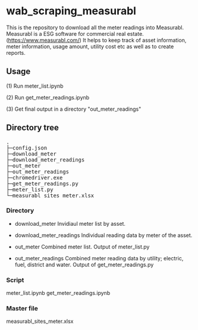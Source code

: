 # wab_scraping_measurabl
This is the repository to download all the meter readings into Measurabl.
Measurabl is a ESG software for commercial real estate. (https://www.measurabl.com/)
It helps to keep track of asset information, meter information, usage amount, utility cost etc as well as to create reports.  

## Usage

(1) Run meter_list.ipynb

(2) Run get_meter_readings.ipynb

(3) Get final output in a directory "out_meter_readings"


## Directory tree
<pre>
.
├─config.json
├─download_meter
├─download_meter_readings
├─out_meter
├─out_meter_readings
├─chromedriver.exe
├─get_meter_readings.py
├─meter_list.py
└─measurabl_sites_meter.xlsx
</pre>

### Directory

* download_meter
Invidiaul meter list by asset.

* download_meter_readings
Individual reading data by meter of the asset.

* out_meter
Combined meter list. Output of meter_list.py

* out_meter_readings
Combined meter reading data by utility; electric, fuel, district and water.
Output of get_meter_readings.py

### Script

meter_list.ipynb
get_meter_readings.ipynb

### Master file
measurabl_sites_meter.xlsx

